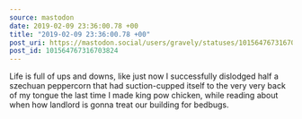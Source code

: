 ```yaml
---
source: mastodon
date: 2019-02-09 23:36:00.78 +00
title: "2019-02-09 23:36:00.78 +00"
post_uri: https://mastodon.social/users/gravely/statuses/101564767316703824
post_id: 101564767316703824
---
```

Life is full of ups and downs, like just now I successfully dislodged half a szechuan peppercorn that had suction-cupped itself to the very very back of my tongue the last time I made king pow chicken, while reading about when how landlord is gonna treat our building for bedbugs.


